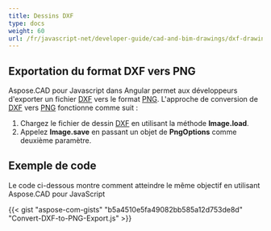 ```yaml
---
title: Dessins DXF
type: docs
weight: 60
url: /fr/javascript-net/developer-guide/cad-and-bim-drawings/dxf-drawings/
---
```


## **Exportation du format DXF vers PNG**

Aspose.CAD pour Javascript dans Angular permet aux développeurs d'exporter un fichier [DXF](https://docs.fileformat.com/cad/dxf/) vers le format [PNG](https://docs.fileformat.com/image/png/).
L'approche de conversion de [DXF](https://docs.fileformat.com/cad/dxf/) vers [PNG](https://docs.fileformat.com/image/png/) fonctionne comme suit :

1. Chargez le fichier de dessin [DXF](https://docs.fileformat.com/cad/dxf/) en utilisant la méthode **Image.load**.
1. Appelez **Image.save** en passant un objet de **PngOptions** comme deuxième paramètre.

## Exemple de code

Le code ci-dessous montre comment atteindre le même objectif en utilisant Aspose.CAD pour JavaScript

{{< gist "aspose-com-gists" "b5a4510e5fa49082bb585a12d753de8d" "Convert-DXF-to-PNG-Export.js" >}}
